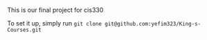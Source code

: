 This is our final project for cis330

To set it up, simply run `git clone git@github.com:yefim323/King-s-Courses.git`
